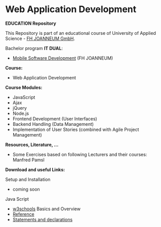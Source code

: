 # Web Application Development

**EDUCATION Repository**

This Repository is part of an educational course of University of Applied Science - [FH JOANNEUM GmbH](https://www.fh-joanneum.at/iit).

Bachelor program **IT DUAL**:

- [Mobile Software Development](https://www.fh-joanneum.at/msd) (FH JOANNEUM)

**Course:**

- Web Application Development


**Course Modules:**

- JavaScript
- Ajax
- jQuery
- Node.js
- Frontend Development (User Interfaces)
- Backend Handling (Data Management)
- Implementation of User Stories (combined with Agile Project Management)




**Resources, Literature, ...**

- Some Exercises based on following Lecturers and their courses: Manfred Pamsl


**Download and useful Links:**

Setup and Installation

- coming soon

Java Script

- [w3schools](https://www.w3schools.com/js/ "Tutorial w3schools") Basics and Overview
- [Reference](https://developer.mozilla.org/en-US/docs/Web/JavaScript/Reference "Reference")
- [Statements and declarations](https://developer.mozilla.org/en-US/docs/Web/JavaScript/Reference/Statements "Statements and declarations")

